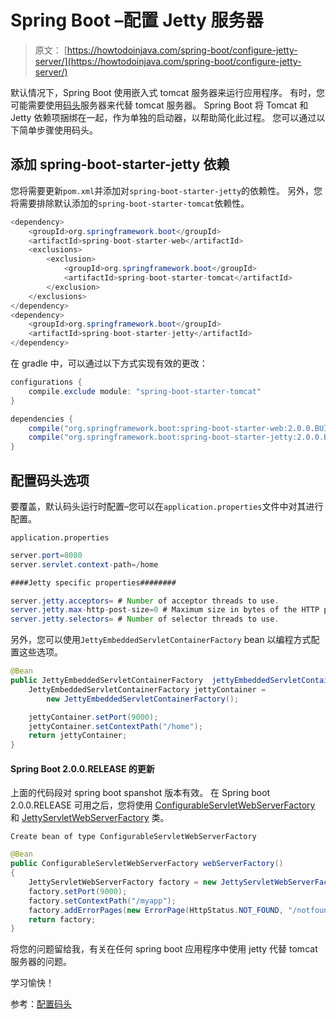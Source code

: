 # Spring Boot –配置 Jetty 服务器

> 原文： [https://howtodoinjava.com/spring-boot/configure-jetty-server/](https://howtodoinjava.com/spring-boot/configure-jetty-server/)

默认情况下，Spring Boot 使用嵌入式 tomcat 服务器来运行应用程序。 有时，您可能需要使用[码头](https://www.eclipse.org/jetty/)服务器来代替 tomcat 服务器。 Spring Boot 将 Tomcat 和 Jetty 依赖项捆绑在一起，作为单独的启动器，以帮助简化此过程。 您可以通过以下简单步骤使用码头。

## 添加 spring-boot-starter-jetty 依赖

您将需要更新`pom.xml`并添加对`spring-boot-starter-jetty`的依赖性。 另外，您将需要排除默认添加的`spring-boot-starter-tomcat`依赖性。

```java
<dependency>
    <groupId>org.springframework.boot</groupId>
    <artifactId>spring-boot-starter-web</artifactId>
    <exclusions>
        <exclusion>
            <groupId>org.springframework.boot</groupId>
            <artifactId>spring-boot-starter-tomcat</artifactId>
        </exclusion>
    </exclusions>
</dependency>
<dependency>
    <groupId>org.springframework.boot</groupId>
    <artifactId>spring-boot-starter-jetty</artifactId>
</dependency>

```

在 gradle 中，可以通过以下方式实现有效的更改：

```java
configurations {
    compile.exclude module: "spring-boot-starter-tomcat"
}

dependencies {
    compile("org.springframework.boot:spring-boot-starter-web:2.0.0.BUILD-SNAPSHOT")
    compile("org.springframework.boot:spring-boot-starter-jetty:2.0.0.BUILD-SNAPSHOT")
}

```

## 配置码头选项

要覆盖，默认码头运行时配置–您可以在`application.properties`文件中对其进行配置。

`application.properties`

```java
server.port=8080
server.servlet.context-path=/home

####Jetty specific properties########

server.jetty.acceptors= # Number of acceptor threads to use.
server.jetty.max-http-post-size=0 # Maximum size in bytes of the HTTP post or put content.
server.jetty.selectors= # Number of selector threads to use.

```

另外，您可以使用`JettyEmbeddedServletContainerFactory` bean 以编程方式配置这些选项。

```java
@Bean
public JettyEmbeddedServletContainerFactory  jettyEmbeddedServletContainerFactory() {
    JettyEmbeddedServletContainerFactory jettyContainer = 
    	new JettyEmbeddedServletContainerFactory();

    jettyContainer.setPort(9000);
    jettyContainer.setContextPath("/home");
    return jettyContainer;
}

```

#### Spring Boot 2.0.0.RELEASE 的更新

上面的代码段对 spring boot spanshot 版本有效。 在 Spring boot 2.0.0.RELEASE 可用之后，您将使用 [ConfigurableServletWebServerFactory](https://docs.spring.io/spring-boot/docs/current/api/org/springframework/boot/web/servlet/server/ConfigurableServletWebServerFactory.html) 和 [JettyServletWebServerFactory](https://docs.spring.io/spring-boot/docs/current/api/org/springframework/boot/web/embedded/jetty/JettyServletWebServerFactory.html) 类。

`Create bean of type ConfigurableServletWebServerFactory`

```java
@Bean
public ConfigurableServletWebServerFactory webServerFactory() 
{
	JettyServletWebServerFactory factory = new JettyServletWebServerFactory();
	factory.setPort(9000);
	factory.setContextPath("/myapp");
	factory.addErrorPages(new ErrorPage(HttpStatus.NOT_FOUND, "/notfound.html"));
	return factory;
}

```

将您的问题留给我，有关在任何 spring boot 应用程序中使用 jetty 代替 tomcat 服务器的问题。

学习愉快！

参考：[配置码头](https://docs.spring.io/spring-boot/docs/current/reference/htmlsingle/#howto-use-another-web-server)